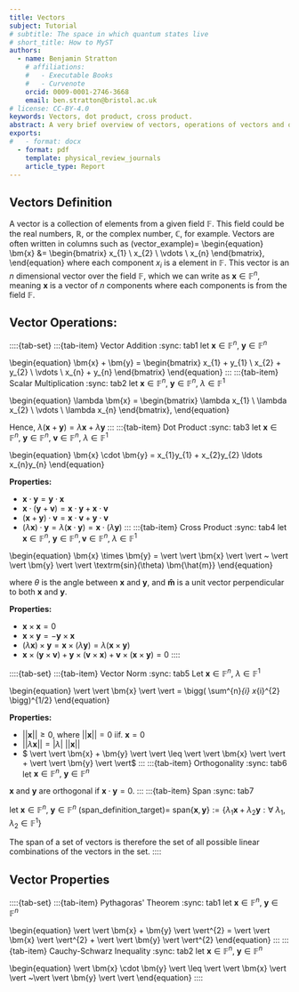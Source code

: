 ```yaml
---
title: Vectors 
subject: Tutorial
# subtitle: The space in which quantum states live
# short_title: How to MyST
authors:
  - name: Benjamin Stratton
    # affiliations:
    #   - Executable Books
    #   - Curvenote
    orcid: 0009-0001-2746-3668
    email: ben.stratton@bristol.ac.uk
# license: CC-BY-4.0
keywords: Vectors, dot product, cross product. 
abstract: A very brief overview of vectors, operations of vectors and other key properties. 
exports:
#   - format: docx
  - format: pdf
    template: physical_review_journals
    article_type: Report
---
```


## Vectors Definition 

A vector is a collection of elements from a given field $\mathbb{F}$. This field could be the real numbers, $\mathbb{R}$, or the complex number, $\mathbb{C}$, for example. Vectors are often written in columns such as 
(vector_example)=
\begin{equation}
    \bm{x} &= \begin{bmatrix}
           x_{1} \\
           x_{2} \\
           \vdots \\
           x_{n}
         \end{bmatrix},
  \end{equation}
where each component $x_{i}$ is a element in $\mathbb{F}$. This vector is an $n$ dimensional vector over the field $\mathbb{F}$, which we can write as $\bm{x} \in \mathbb{F}^{n}$, meaning $\bm{x}$ is a vector of $n$ components where each components is from the field $\mathbb{F}$. 

## Vector Operations:

::::{tab-set}
:::{tab-item} Vector Addition
:sync: tab1
let $\bm{x} \in \mathbb{F}^{n}, ~\bm{y} \in \mathbb{F}^{n}$ 

\begin{equation}
    \bm{x} + \bm{y} = \begin{bmatrix}
           x_{1} + y_{1} \\
           x_{2} + y_{2} \\
           \vdots \\
           x_{n} + y_{n}
         \end{bmatrix}
\end{equation}
:::
:::{tab-item} Scalar Multiplication
:sync: tab2
let $\bm{x} \in \mathbb{F}^{n}, ~ \bm{y} \in \mathbb{F}^{n},~ \lambda \in \mathbb{F}^{1}$

\begin{equation}
    \lambda \bm{x} = \begin{bmatrix}
           \lambda x_{1} \\
           \lambda x_{2} \\
           \vdots \\
           \lambda x_{n}
         \end{bmatrix},
\end{equation}

Hence, $\lambda (\bm{x} + \bm{y}) = \lambda \bm{x} + \lambda \bm{y}$
:::
:::{tab-item} Dot Product
:sync: tab3
let $\bm{x} \in \mathbb{F}^{n}, ~\bm{y} \in \mathbb{F}^{n}, ~\bm{v} \in \mathbb{F}^{n},~ \lambda \in \mathbb{F}^{1}$ 

\begin{equation}
    \bm{x} \cdot \bm{y} = x_{1}y_{1} + x_{2}y_{2} \ldots x_{n}y_{n}
\end{equation}

**Properties:**

- $\bm{x} \cdot \bm{y} = \bm{y} \cdot \bm{x}$
- $\bm{x} \cdot (\bm{y} + \bm{v}) = \bm{x} \cdot \bm{y} + \bm{x} \cdot \bm{v}$
- $(\bm{x} + \bm{y}) \cdot \bm{v} = \bm{x} \cdot \bm{v} + \bm{y} \cdot \bm{v}$
- $(\lambda \bm{x}) \cdot \bm{y} = \lambda(\bm{x} \cdot \bm{y}) = \bm{x} \cdot (\lambda \bm{y})$
:::
:::{tab-item} Cross Product 
:sync: tab4
let $\bm{x} \in \mathbb{F}^{n}, ~\bm{y} \in \mathbb{F}^{n}, \bm{v} \in \mathbb{F}^{n}, ~ \lambda \in \mathbb{F}^{1}$

\begin{equation}
\bm{x} \times \bm{y} = \vert \vert \bm{x} \vert \vert ~ \vert \vert \bm{y} \vert \vert \textrm{sin}(\theta) \bm{\hat{m}}
\end{equation}

where $\theta$ is the angle between $\bm{x}$ and $\bm{y}$, and $\bm{\hat{m}}$ is a unit vector perpendicular to both $\bm{x}$ and $\bm{y}$. 

**Properties:**

- $\bm{x} \times \bm{x} = 0$
- $\bm{x} \times \bm{y} = - \bm{y} \times \bm{x}$
- $(\lambda \bm{x}) \times \bm{y} = \bm{x} \times (\lambda \bm{y}) = \lambda (\bm{x} \times \bm{y})$
- $\bm{x} \times (\bm{y} \times \bm{v}) + \bm{y} \times (\bm{v} \times \bm{x}) + \bm{v} \times (\bm{x} \times \bm{y}) = 0$
::::

::::{tab-set}
:::{tab-item} Vector Norm
:sync: tab5
Let $\bm{x} \in \mathbb{F}^{n}, ~ \lambda \in \mathbb{F}^{1}$

\begin{equation}
\vert \vert \bm{x} \vert \vert = \bigg( \sum^{n}_{i} x_{i}^{2} \bigg)^{1/2}
\end{equation}

**Properties:**

- $\vert \vert \bm{x} \vert \vert \geq 0, ~\textrm{where}~\vert \vert \bm{x} \vert \vert = 0 ~\textrm{iif.}~\bm{x}=0$
- $\vert \vert \lambda \bm{x} \vert \vert = \vert \lambda \vert ~ \vert \vert \bm{x} \vert \vert$
- $ \vert \vert \bm{x} + \bm{y} \vert \vert \leq \vert \vert \bm{x} \vert \vert + \vert \vert \bm{y} \vert \vert$
:::
:::{tab-item} Orthogonality
:sync: tab6
let $\bm{x} \in \mathbb{F}^{n}, ~\bm{y} \in \mathbb{F}^{n}$

$\bm{x}$ and $\bm{y}$ are orthogonal if $\bm{x} \cdot \bm{y} = 0$.
:::
:::{tab-item} Span
:sync: tab7

let $\bm{x} \in \mathbb{F}^{n}, ~\bm{y} \in \mathbb{F}^{n}$
(span_definition_target)=
$\textrm{span} \{ \bm{x},\bm{y} \} := \{\lambda_1 \bm{x} + \lambda_2 \bm{y} : \forall~ \lambda_1, \lambda_2 \in \mathbb{F}^{1} \}$

The span of a set of vectors is therefore the set of all possible linear combinations of the vectors in the set. 
::::

## Vector Properties 

::::{tab-set}
:::{tab-item} Pythagoras' Theorem
:sync: tab1
let $\bm{x} \in \mathbb{F}^{n}, ~\bm{y} \in \mathbb{F}^{n}$

\begin{equation}
\vert \vert \bm{x} + \bm{y} \vert \vert^{2} = \vert \vert \bm{x} \vert \vert^{2} + \vert \vert \bm{y} \vert \vert^{2}
\end{equation}
:::
:::{tab-item} Cauchy-Schwarz Inequality
:sync: tab2
let $\bm{x} \in \mathbb{F}^{n}, ~\bm{y} \in \mathbb{F}^{n}$

\begin{equation}
\vert \bm{x} \cdot \bm{y} \vert \leq \vert \vert \bm{x} \vert \vert ~\vert \vert \bm{y} \vert \vert 
\end{equation}
::::

